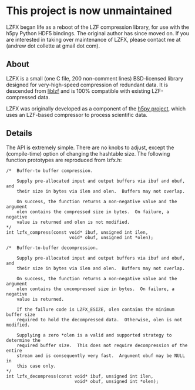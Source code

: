 # This project is now unmaintained #

LZFX began life as a reboot of the LZF compression library, for use with the h5py Python HDF5 bindings.  The original author has since moved on.  If you are interested in taking over maintenance of LZFX, please contact me at (andrew dot collette at gmail dot com).

## About ##

LZFX is a small (one C file, 200 non-comment lines) BSD-licensed library designed for very-high-speed compression of redundant data.  It is descended from [liblzf](http://home.schmorp.de/marc/liblzf.html) and is 100% compatible with existing LZF-compressed data.

LZFX was originally developed as a component of the [h5py project](http://h5py.googlecode.com), which uses an LZF-based compressor to process scientific data.

## Details ##

The API is extremely simple.  There are no knobs to adjust, except the (compile-time) option of changing the hashtable size.  The following function prototypes are reproduced from lzfx.h:

```
/*  Buffer-to buffer compression.

    Supply pre-allocated input and output buffers via ibuf and obuf, and
    their size in bytes via ilen and olen.  Buffers may not overlap.

    On success, the function returns a non-negative value and the argument
    olen contains the compressed size in bytes.  On failure, a negative
    value is returned and olen is not modified.
*/
int lzfx_compress(const void* ibuf, unsigned int ilen,
                        void* obuf, unsigned int *olen);

/*  Buffer-to-buffer decompression.

    Supply pre-allocated input and output buffers via ibuf and obuf, and
    their size in bytes via ilen and olen.  Buffers may not overlap.

    On success, the function returns a non-negative value and the argument
    olen contains the uncompressed size in bytes.  On failure, a negative
    value is returned.

    If the failure code is LZFX_ESIZE, olen contains the minimum buffer size
    required to hold the decompressed data.  Otherwise, olen is not modified.

    Supplying a zero *olen is a valid and supported strategy to determine the
    required buffer size.  This does not require decompression of the entire
    stream and is consequently very fast.  Argument obuf may be NULL in
    this case only.
*/
int lzfx_decompress(const void* ibuf, unsigned int ilen,
                          void* obuf, unsigned int *olen);
```